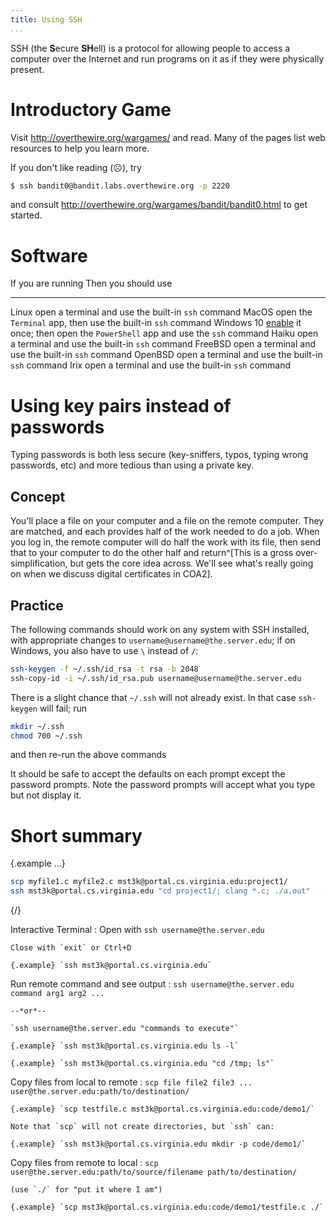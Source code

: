 ```yaml
---
title: Using SSH
...
```


SSH (the **S**ecure **SH**ell) is a protocol for allowing people to access a computer over the Internet and run programs on it as if they were physically present.

# Introductory Game

Visit <http://overthewire.org/wargames/> and read.
Many of the pages list web resources to help you learn more.

If you don't like reading (☹), try

````bash
$ ssh bandit0@bandit.labs.overthewire.org -p 2220
````

and consult <http://overthewire.org/wargames/bandit/bandit0.html> to get started.

# Software

If you are running      Then you should use
----------------------  -----------------------------
Linux                   open a terminal and use the built-in `ssh` command
MacOS                   open the `Terminal` app, then use the built-in `ssh` command
Windows 10              [enable](https://devblogs.microsoft.com/powershell/using-the-openssh-beta-in-windows-10-fall-creators-update-and-windows-server-1709/) it once; then open the `PowerShell` app and use the `ssh` command
Haiku                   open a terminal and use the built-in `ssh` command
FreeBSD                 open a terminal and use the built-in `ssh` command
OpenBSD                 open a terminal and use the built-in `ssh` command
Irix                    open a terminal and use the built-in `ssh` command

# Using key pairs instead of passwords

Typing passwords is both less secure (key-sniffers, typos, typing wrong passwords, etc) and more tedious than using a private key.

## Concept

You'll place a file on your computer and a file on the remote computer.
They are matched, and each provides half of the work needed to do a job.
When you log in, the remote computer will do half the work with its file, then send that to your computer to do the other half and return^[This is a gross over-simplification, but gets the core idea across. We'll see what's really going on when we discuss digital certificates in COA2].

## Practice

The following commands should work on any system with SSH installed,
with appropriate changes to `username@username@the.server.edu`;
if on Windows, you also have to use `\` instead of `/`:

```bash
ssh-keygen -f ~/.ssh/id_rsa -t rsa -b 2048
ssh-copy-id -i ~/.ssh/id_rsa.pub username@username@the.server.edu
```

There is a slight chance that `~/.ssh` will not already exist. In that case `ssh-keygen` will fail; run 

```bash
mkdir ~/.ssh
chmod 700 ~/.ssh
```

and then re-run the above commands


It should be safe to accept the defaults on each prompt except the password prompts.
Note the password prompts will accept what you type but not display it.

# Short summary

{.example ...}
```bash
scp myfile1.c myfile2.c mst3k@portal.cs.virginia.edu:project1/
ssh mst3k@portal.cs.virginia.edu "cd project1/; clang *.c; ./a.out"
```
{/}

Interactive Terminal
:   Open with `ssh username@the.server.edu`
    
    Close with `exit` or Ctrl+D
    
    {.example} `ssh mst3k@portal.cs.virginia.edu`

Run remote command and see output
:   `ssh username@the.server.edu command arg1 arg2 ...`

    --*or*--
    
    `ssh username@the.server.edu "commands to execute"`

    {.example} `ssh mst3k@portal.cs.virginia.edu ls -l`
    
    {.example} `ssh mst3k@portal.cs.virginia.edu "cd /tmp; ls"`

Copy files from local to remote
:   `scp file file2 file3 ... user@the.server.edu:path/to/destination/`

    {.example} `scp testfile.c mst3k@portal.cs.virginia.edu:code/demo1/`
    
    Note that `scp` will not create directories, but `ssh` can:
    
    {.example} `ssh mst3k@portal.cs.virginia.edu mkdir -p code/demo1/`

Copy files from remote to local
:   `scp user@the.server.edu:path/to/source/filename path/to/destination/`
    
    (use `./` for "put it where I am")

    {.example} `scp mst3k@portal.cs.virginia.edu:code/demo1/testfile.c ./`


